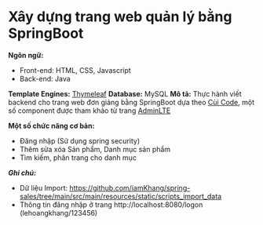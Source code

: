 # Xây dựng trang web quản lý bằng SpringBoot

**Ngôn ngữ:** 

 - Front-end: HTML, CSS, Javascript
 - Back-end: Java

**Template Engines:** [Thymeleaf](https://www.thymeleaf.org/)
**Database:** MySQL
**Mô tả:** Thực hành viết backend cho trang web đơn giảng bằng SpringBoot dựa theo [Cùi Code](https://www.youtube.com/c/C%C3%B9iCode), một số component được tham khảo từ trang [AdminLTE](https://adminlte.io/themes/AdminLTE/index2.html)

**Một số chức năng cơ bản:**

 - Đăng nhập (Sử dụng spring security)
 - Thêm sửa xóa Sản phẩm, Danh mục sản phẩm
 - Tìm kiếm, phân trang cho danh mục

***Ghi chú:***

 - Dữ liệu Import: https://github.com/iamKhang/spring-sales/tree/main/src/main/resources/static/scripts_import_data
 - Thông tin đăng nhập ở trang http://localhost:8080/logon (lehoangkhang/123456)